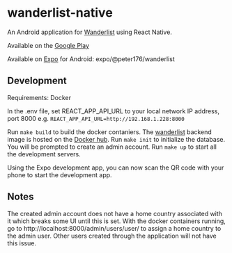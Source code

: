 # wanderlist-native

An Android application for [Wanderlist](https://github.com/peterzernia/wanderlist) using React Native.

Available on the [Google Play](https://play.google.com/store/apps/details?id=dev.wanderlist.wanderlist)

Available on [Expo](https://expo.io/) for Android: expo/@peter176/wanderlist

## Development

Requirements: Docker

In the .env file, set REACT_APP_API_URL to your local network IP address, port 8000 e.g. `REACT_APP_API_URL=http://192.168.1.228:8000`

Run `make build` to build the docker contaniers. The [wanderlist](https://github.com/peterzernia/wanderlist) backend image is hosted on the [Docker hub](https://hub.docker.com/r/peterzernia/wanderlist).
Run `make init` to initialize the database. You will be prompted to create an admin account.
Run `make up` to start all the development servers.

Using the Expo development app, you can now scan the QR code with your phone to start the development app.

## Notes

The created admin account does not have a home country associated with it which breaks some UI until this is set. With the docker containers running, go to http://localhost:8000/admin/users/user/ to assign a home country to the admin user. Other users created through the application will not have this issue.
